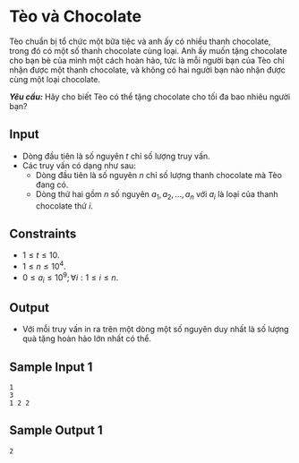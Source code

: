 # Tèo và Chocolate

Tèo chuẩn bị tổ chức một bữa tiệc và anh ấy có nhiều thanh chocolate, trong đó có một số thanh chocolate cùng loại. Anh ấy muốn tặng chocolate cho bạn bè của mình một cách hoàn hảo, tức là mỗi người bạn của Tèo chỉ nhận được một thanh chocolate, và không có hai người bạn nào nhận được cùng một loại chocolate.

***Yêu cầu:*** Hãy cho biết Tèo có thể tặng chocolate cho tối đa bao nhiêu người bạn?

## Input

- Dòng đầu tiên là số nguyên $t$ chỉ số lượng truy vấn.
- Các truy vấn có dạng như sau:
    - Dòng đầu tiên là số nguyên $n$ chỉ số lượng thanh chocolate mà Tèo đang có.
    - Dòng thứ hai gồm $n$ số nguyên $a_1, a_2, ..., a_n$ với $a_i$ là loại của thanh chocolate thứ $i$.

## Constraints

- $1 \le t \le 10$.
- $1 \le n \le 10^4$.
- $0 \le a_i \le 10^9; \forall i: 1 \le i \le n$.

## Output

- Với mỗi truy vấn in ra trên một dòng một số nguyên duy nhất là số lượng quà tặng hoàn hảo lớn nhất có thể.

## Sample Input 1

```
1
3
1 2 2
```

## Sample Output 1

```
2
```